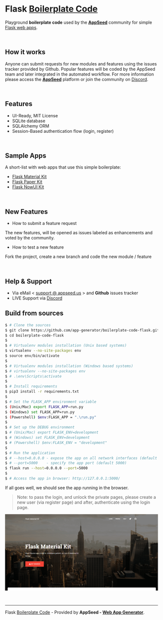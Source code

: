 # Flask [Boilerplate Code](https://appseed.us/boilerplate-code)

Playground **boilerplate code** used by the **[AppSeed](https://appseed.us)** community for simple [Flask web apps](https://appseed.us/apps/flask-apps).

<br />

## How it works

Anyone can submit requests for new modules and features using the issues tracker provided by Github. Popular features will be coded by the AppSeed team and later integrated in the automated workflow. 
For more information please access the **[AppSeed](https://appseed.us)** platform or join the community on [Discord](https://discord.gg/fZC6hup). 

<br />

## Features

- UI-Ready, MIT License
- SQLite database
- SQLAlchemy ORM
- Session-Based authentication flow (login, register)

<br/>

## Sample Apps

A short-list with web apps that use this simple boilerplate:

- [Flask Material Kit](https://github.com/app-generator/flask-material-kit)
- [Flask Paper Kit](https://github.com/app-generator/flask-paper-kit)
- [Flask NowUI Kit](https://github.com/app-generator/flask-now-ui-kit)

<br />

## New Features

- How to submit a feature request

The new features, will be opened as issues labeled as enhancements and voted by the community.

- How to test a new feature

Fork the project, create a new branch and code the new module / feature  

<br />

## Help & Support

- Via eMail < [support @ appseed.us](https://appseed.us/support) > and **Github** issues tracker 
- LIVE Support via [Discord](https://discord.gg/fZC6hup)

## Build from sources

```bash
$ # Clone the sources
$ git clone https://github.com/app-generator/boilerplate-code-flask.git
$ cd boilerplate-code-flask
$
$ # Virtualenv modules installation (Unix based systems)
$ virtualenv --no-site-packages env
$ source env/bin/activate
$
$ # Virtualenv modules installation (Windows based systems)
$ # virtualenv --no-site-packages env
$ # .\env\Scripts\activate
$ 
$ # Install requirements
$ pip3 install -r requirements.txt
$
$ # Set the FLASK_APP environment variable
$ (Unix/Mac) export FLASK_APP=run.py
$ (Windows) set FLASK_APP=run.py
$ (Powershell) $env:FLASK_APP = ".\run.py"
$
$ # Set up the DEBUG environment
$ # (Unix/Mac) export FLASK_ENV=development
$ # (Windows) set FLASK_ENV=development
$ # (Powershell) $env:FLASK_ENV = "development"
$
$ # Run the application
$ # --host=0.0.0.0 - expose the app on all network interfaces (default 127.0.0.1)
$ # --port=5000    - specify the app port (default 5000)  
$ flask run --host=0.0.0.0 --port=5000
$
$ # Access the app in browser: http://127.0.0.1:5000/
```
If all goes well, we should see the app running in the browser. 
> Note: to pass the login, and unlock the private pages, please create a new user (via register page) and after, authenticate using the login page. 

![Flask Material Kit - Open-Source Web App.](https://raw.githubusercontent.com/app-generator/static/master/products/flask-material-kit-screen.png)

<br />

---
Flask [Boilerplate Code](https://appseed.us/boilerplate-code) - Provided by **AppSeed - [Web App Generator](https://appseed.us/app-generator)**. 

